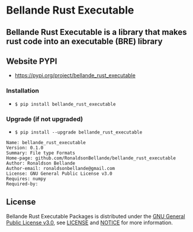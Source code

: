 # Bellande Rust Executable

## Bellande Rust Executable is a library that makes rust code into an executable (BRE) library


## Website PYPI
- https://pypi.org/project/bellande_rust_executable

### Installation
- `$ pip install bellande_rust_executable`

### Upgrade (if not upgraded)
- `$ pip install --upgrade bellande_rust_executable`

```
Name: bellande_rust_executable
Version: 0.1.0
Summary: File type Formats
Home-page: github.com/RonaldsonBellande/bellande_rust_executable
Author: Ronaldson Bellande
Author-email: ronaldsonbellande@gmail.com
License: GNU General Public License v3.0
Requires: numpy
Required-by:
```

## License

Bellande Rust Executable Packages is distributed under the [GNU General Public License v3.0](https://www.gnu.org/licenses/gpl-3.0.en.html), see [LICENSE](https://github.com/Algorithm-Model-Research/bellande_rust_executable/blob/main/LICENSE) and [NOTICE](https://github.com/Algorithm-Model-Research/bellande_rust_executable/blob/main/LICENSE) for more information.
